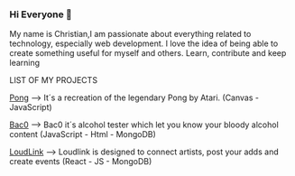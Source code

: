 ### Hi Everyone 👋
My name is Christian,I am passionate about everything related to technology, especially web development. I love the idea of being able to create something useful for myself and others. Learn, contribute and keep learning

<!--
**FatChancho/FatChancho** is a ✨ _special_ ✨ repository because its `README.md` (this file) appears on your GitHub profile.
Here are some ideas to get you started:

- 🔭 I’m currently working on ...
- 🌱 I’m currently learning ...
- 👯 I’m looking to collaborate on ...
- 🤔 I’m looking for help with ...
- 💬 Ask me about ...
- 📫 How to reach me: ...
- 😄 Pronouns: ...
- ⚡ Fun fact: ...
-->

LIST OF MY PROJECTS

[Pong](https://fatchancho.github.io/Pong/) --> It´s a recreation of the legendary Pong by Atari. (Canvas - JavaScript)

[Bac0](https://baco-drinking-app.herokuapp.com/) --> Bac0 it´s alcohol tester which let you know your bloody alcohol content (JavaScript - Html - MongoDB)

[LoudLink](https://loudlink.herokuapp.com/) --> Loudlink is designed to connect artists, post your adds and create events (React - JS - MongoDB)

